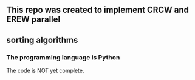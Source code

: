 ## This repo was created to implement CRCW and EREW parallel
## sorting algorithms

### The programming language is Python

The code is NOT yet complete.
